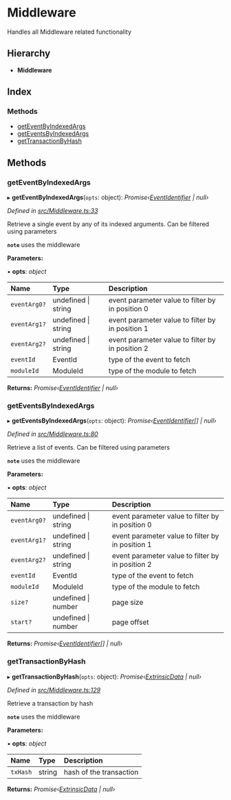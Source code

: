# Middleware

Handles all Middleware related functionality

## Hierarchy

* **Middleware**

## Index

### Methods

* [getEventByIndexedArgs](middleware.md#geteventbyindexedargs)
* [getEventsByIndexedArgs](middleware.md#geteventsbyindexedargs)
* [getTransactionByHash](middleware.md#gettransactionbyhash)

## Methods

### getEventByIndexedArgs

▸ **getEventByIndexedArgs**\(`opts`: object\): _Promise‹_[_EventIdentifier_](../interfaces/eventidentifier.md) _\| null›_

_Defined in_ [_src/Middleware.ts:33_](https://github.com/PolymathNetwork/polymesh-sdk/blob/a0872cf4/src/Middleware.ts#L33)

Retrieve a single event by any of its indexed arguments. Can be filtered using parameters

**`note`** uses the middleware

**Parameters:**

▪ **opts**: _object_

| Name | Type | Description |
| :--- | :--- | :--- |
| `eventArg0?` | undefined \| string | event parameter value to filter by in position 0 |
| `eventArg1?` | undefined \| string | event parameter value to filter by in position 1 |
| `eventArg2?` | undefined \| string | event parameter value to filter by in position 2 |
| `eventId` | EventId | type of the event to fetch |
| `moduleId` | ModuleId | type of the module to fetch |

**Returns:** _Promise‹_[_EventIdentifier_](../interfaces/eventidentifier.md) _\| null›_

### getEventsByIndexedArgs

▸ **getEventsByIndexedArgs**\(`opts`: object\): _Promise‹_[_EventIdentifier_](../interfaces/eventidentifier.md)_\[\] \| null›_

_Defined in_ [_src/Middleware.ts:80_](https://github.com/PolymathNetwork/polymesh-sdk/blob/a0872cf4/src/Middleware.ts#L80)

Retrieve a list of events. Can be filtered using parameters

**`note`** uses the middleware

**Parameters:**

▪ **opts**: _object_

| Name | Type | Description |
| :--- | :--- | :--- |
| `eventArg0?` | undefined \| string | event parameter value to filter by in position 0 |
| `eventArg1?` | undefined \| string | event parameter value to filter by in position 1 |
| `eventArg2?` | undefined \| string | event parameter value to filter by in position 2 |
| `eventId` | EventId | type of the event to fetch |
| `moduleId` | ModuleId | type of the module to fetch |
| `size?` | undefined \| number | page size |
| `start?` | undefined \| number | page offset |

**Returns:** _Promise‹_[_EventIdentifier_](../interfaces/eventidentifier.md)_\[\] \| null›_

### getTransactionByHash

▸ **getTransactionByHash**\(`opts`: object\): _Promise‹_[_ExtrinsicData_](../interfaces/extrinsicdata.md) _\| null›_

_Defined in_ [_src/Middleware.ts:129_](https://github.com/PolymathNetwork/polymesh-sdk/blob/a0872cf4/src/Middleware.ts#L129)

Retrieve a transaction by hash

**`note`** uses the middleware

**Parameters:**

▪ **opts**: _object_

| Name | Type | Description |
| :--- | :--- | :--- |
| `txHash` | string | hash of the transaction |

**Returns:** _Promise‹_[_ExtrinsicData_](../interfaces/extrinsicdata.md) _\| null›_

